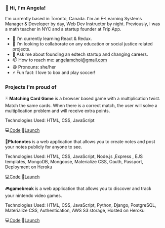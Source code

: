 ### 👋 Hi, I'm Angela! 
I'm currently based in Toronto, Canada. I'm an E-Learning Systems Manager & Developer by day, Web Dev Instructor by night. Previously, I was a math teacher in NYC and a startup founder at Frip App.

- 🌱 I’m currently learning React & Redux.
- 👯 I’m looking to collaborate on any education or social justice related projects.
- 💬 Ask me about founding an edtech startup and changing careers.
- 📫 How to reach me: angelamchoi@gmail.com
- 😄 Pronouns: she/her
- ⚡ Fun fact: I love to box and play soccer!

### Projects I'm proud of
🃏 **Matching Card Game** is a browser based game with a multiplication twist. Match the same cards. When there is a correct match, the user will solve a multiplication problem and will receive extra points. 

Technologies Used: HTML, CSS, JavaScript

💻[Code](https://github.com/angelamchoi/card-game)  🔗[Launch](https://angelamchoi.github.io/card-game/)

📝**Plutonotes** is a web application that allows you to create notes and post your notes publicly for anyone to see. 

Technologies Used: HTML, CSS, JavaScript, Node.js ,Express , EJS templates, MongoDB, Mongoose, Materialize CSS, Oauth, Passport, Deployment on Heroku

💻[Code](https://github.com/angelamchoi/plutonotes)  🔗[Launch](https://plutonotes.herokuapp.com/)

🎮**gamebreak** is a web application that allows you to discover and track your nintendo video games.

Technologies Used:  HTML, CSS, JavaScript, Python, Django, PostgreSQL, Materialize CSS, Authentication, AWS S3 storage, Hosted on Heroku

💻[Code](https://github.com/angelamchoi/gamebreak)  🔗[Launch](https://gamebreakk.herokuapp.com/)


<!--
**angelamchoi/angelamchoi** is a ✨ _special_ ✨ repository because its `README.md` (this file) appears on your GitHub profile.


-->
